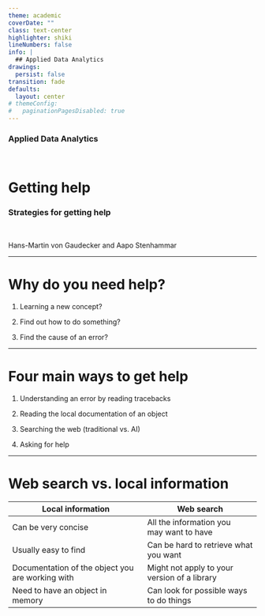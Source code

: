 ```yaml
---
theme: academic
coverDate: ""
class: text-center
highlighter: shiki
lineNumbers: false
info: |
  ## Applied Data Analytics
drawings:
  persist: false
transition: fade
defaults:
  layout: center
# themeConfig:
#   paginationPagesDisabled: true
---
```


### Applied Data Analytics

<br/>

# Getting help

### Strategies for getting help

<br/>

Hans-Martin von Gaudecker and Aapo Stenhammar

---

# Why do you need help?

1. Learning a new concept?

1. Find out how to do something?

1. Find the cause of an error?

---

# Four main ways to get help

1. Understanding an error by reading tracebacks

1. Reading the local documentation of an object

1. Searching the web (traditional vs. AI)

1. Asking for help

---

# Web search vs. local information

| Local information                                | Web search                                     |
| ------------------------------------------------ | ---------------------------------------------- |
| Can be very concise                              | All the information you <br/> may want to have |
| Usually easy to find                             | Can be hard to retrieve what you want          |
| Documentation of the object you are working with | Might not apply to your version of a library   |
| Need to have an object in memory                 | Can look for possible ways to do things        |

<br/>
<br/>
<br/>
